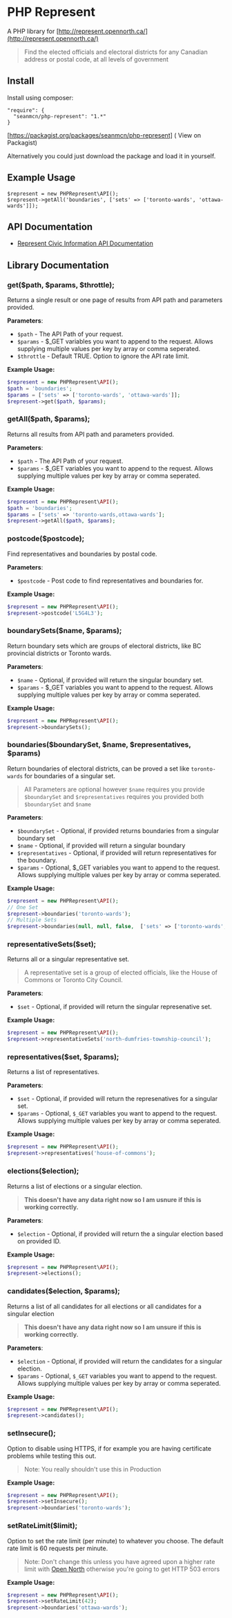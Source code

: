 # PHP Represent

A PHP library for [http://represent.opennorth.ca/](http://represent.opennorth.ca/)

> Find the elected officials and electoral districts for any Canadian address or postal code, at all levels of government

## Install
Install using composer:
```
"require": {
  "seanmcn/php-represent": "1.*"
}
```
[https://packagist.org/packages/seanmcn/php-represent] ( View on Packagist) 

Alternatively you could just download the package and load it in yourself.

## Example Usage
```
$represent = new PHPRepresent\API();
$represent->getAll('boundaries', ['sets' => ['toronto-wards', 'ottawa-wards']]);
```

## API Documentation
- [Represent Civic Information API Documentation](http://represent.opennorth.ca/api/)

## Library Documentation

### get($path, $params, $throttle);

Returns a single result or one page of results from API path and 
parameters provided.

**Parameters**:
- `$path` - The API Path of your request.
- `$params` - $_GET variables you want to append to the request. Allows supplying multiple values per key by array or comma seperated.
- `$throttle` - Default TRUE. Option to ignore the API rate limit.

**Example Usage:**
```php
$represent = new PHPRepresent\API();
$path = 'boundaries';
$params = ['sets' => ['toronto-wards', 'ottawa-wards']];
$represent->get($path, $params);
```

### getAll($path, $params);

Returns all results from API path and parameters provided.

**Parameters**:
- `$path` - The API Path of your request.
- `$params` - $_GET variables you want to append to the request. Allows supplying multiple values per key by array or comma seperated.

**Example Usage:**
```php
$represent = new PHPRepresent\API();
$path = 'boundaries';
$params = ['sets' => 'toronto-wards,ottawa-wards'];
$represent->getAll($path, $params);
```

###  postcode($postcode);
Find representatives and boundaries by postal code.

**Parameters**:
- `$postcode` - Post code to find representatives and boundaries for.

**Example Usage:**
```php
$represent = new PHPRepresent\API();
$represent->postcode('L5G4L3');
```
###  boundarySets($name, $params);
Return boundary sets which are groups of electoral districts, like BC provincial districts or Toronto wards.

**Parameters**:
- `$name` - Optional, if provided will return the singular boundary set.
- `$params` - $_GET variables you want to append to the request. Allows supplying multiple values per key by array or comma seperated.

**Example Usage:**
```php
$represent = new PHPRepresent\API();
$represent->boundarySets();
```

###   boundaries($boundarySet, $name, $representatives, $params)
Return boundaries of electoral districts, can be proved a set like `toronto-wards` for boundaries of a singular set. 

>All Parameters are optional however `$name` requires you provide `$boundarySet` and `$representatives` requires you provided both `$boundarySet` and `$name`

**Parameters**:
- `$boundarySet` - Optional, if provided returns boundaries from a singular boundary set
- `$name` - Optional, if provided will return a singular boundary
- `$representatives` - Optional, if provided will return representatives for the boundary. 
- `$params` - Optional, $_GET variables you want to append to the request. Allows supplying multiple values per key by array or comma seperated.

**Example Usage:**
```php
$represent = new PHPRepresent\API();
// One Set
$represent->boundaries('toronto-wards');
// Multiple Sets
$represent->boundaries(null, null, false,  ['sets' => ['toronto-wards', 'ottawa-wards']]);

```

###  representativeSets($set);
Returns all or a singular representative set. 

>A representative set is a group of elected officials, like the House of Commons or Toronto City Council.

**Parameters**:
- `$set` - Optional, if provided will return the singular represenative set.

**Example Usage:**
```php
$represent = new PHPRepresent\API();
$represent->representativeSets('north-dumfries-township-council');
```

###  representatives($set, $params);
Returns a list of representatives.

**Parameters**:
- `$set` - Optional, if provided will return the represenatives for a singular set.
- `$params` - Optional, `$_GET` variables you want to append to the request. Allows supplying multiple values per key by array or comma seperated.

**Example Usage:**
```php
$represent = new PHPRepresent\API();
$represent->representatives('house-of-commons');
```
###  elections($election);
Returns a list of elections or a singular election.

>**This doesn't have any data right now so I am usnure if this is working correctly.**

**Parameters**:
- `$election` - Optional, if provided will return the a singular election based on provided ID.

**Example Usage:**
```php
$represent = new PHPRepresent\API();
$represent->elections();
```

###  candidates($election, $params);
Returns a list of all candidates for all elections or all candidates for a singular election

>**This doesn't have any data right now so I am unsure if this is working correctly.**

**Parameters**:
- `$election` - Optional, if provided will return the candidates for a singular election.
- `$params` - Optional, `$_GET` variables you want to append to the request. Allows supplying multiple values per key by array or comma seperated.

**Example Usage:**
```php
$represent = new PHPRepresent\API();
$represent->candidates();
```

###  setInsecure();
Option to disable using HTTPS, if for example you are having certificate problems while testing this out.
> Note: You really shouldn't use this in Production

**Example Usage:**
```php
$represent = new PHPRepresent\API();
$represent->setInsecure();
$represent->boundaries('toronto-wards');
```

###  setRateLimit($limit);
Option to set the rate limit (per minute) to whatever you choose. The default rate limit is 60 requests per minute.

> Note: Don't change this unless you have agreed upon a higher rate limit with [Open North](mailto:represent@opennorth.ca) otherwise you're going to get HTTP 503 errors

**Example Usage:**
```php
$represent = new PHPRepresent\API();
$represent->setRateLimit(42);
$represent->boundaries('ottawa-wards');
```
